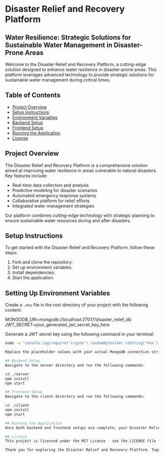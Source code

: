 # Disaster Relief and Recovery Platform

## Water Resilience: Strategic Solutions for Sustainable Water Management in Disaster-Prone Areas

Welcome to the Disaster Relief and Recovery Platform, a cutting-edge solution designed to enhance water resilience in disaster-prone areas. This platform leverages advanced technology to provide strategic solutions for sustainable water management during critical times.

## Table of Contents
- [Project Overview](#project-overview)
- [Setup Instructions](#setup-instructions)
- [Environment Variables](#environment-variables)
- [Backend Setup](#backend-setup)
- [Frontend Setup](#frontend-setup)
- [Running the Application](#running-the-application)
- [License](#license)

## Project Overview
The Disaster Relief and Recovery Platform is a comprehensive solution aimed at improving water resilience in areas vulnerable to natural disasters. Key features include:
- Real-time data collection and analysis
- Predictive modeling for disaster scenarios
- Automated emergency response systems
- Collaborative platform for relief efforts
- Integrated water management strategies

Our platform combines cutting-edge technology with strategic planning to ensure sustainable water resources during and after disasters.

## Setup Instructions
To get started with the Disaster Relief and Recovery Platform, follow these steps:
1. Fork and clone the repository.
2. Set up environment variables.
3. Install dependencies.
4. Start the application.

## Setting Up Environment Variables
Create a `.env` file in the root directory of your project with the following content:

MONGODB_URI=mongodb://localhost:27017/disaster_relief_db
JWT_SECRET=your_generated_jwt_secret_key_here


Generate a JWT secret key using the following command in your terminal:
```bash
node -e "console.log(require('crypto').randomBytes(64).toString('hex'))"

Replace the placeholder values with your actual MongoDB connection string and generated JWT secret key.

## Backend Setup
Navigate to the server directory and run the following commands:

cd ./server
npm install
npm start

## Frontend Setup
Navigate to the client directory and run the following commands:

cd ./client
npm install
npm start

## Running the Application
Once both backend and frontend setups are complete, your Disaster Relief and Recovery Platform should be running and ready for use.

## License
This project is licensed under the MIT License - see the LICENSE file for details.

Thank you for exploring the Disaster Relief and Recovery Platform. Together, we can build a more resilient future for communities worldwide.
